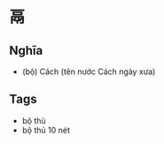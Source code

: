 # 鬲

## Nghĩa
* (bộ) Cách (tên nước Cách ngày xưa)

## Tags
* bộ thủ
* bộ thủ 10 nét

<script>window.HANZI_FIELD='鬲';</script>
